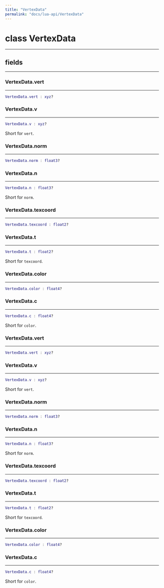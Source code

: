 ```yaml
---
title: "VertexData"
permalink: "docs/lua-api/VertexData"
---
```

# class VertexData











---



## fields
---

### VertexData.vert
---
```lua
VertexData.vert : xyz?
```










### VertexData.v
---
```lua
VertexData.v : xyz?
```



Short for `vert`.








### VertexData.norm
---
```lua
VertexData.norm : float3?
```










### VertexData.n
---
```lua
VertexData.n : float3?
```



Short for `norm`.








### VertexData.texcoord
---
```lua
VertexData.texcoord : float2?
```










### VertexData.t
---
```lua
VertexData.t : float2?
```



Short for `texcoord`.








### VertexData.color
---
```lua
VertexData.color : float4?
```










### VertexData.c
---
```lua
VertexData.c : float4?
```



Short for `color`.








### VertexData.vert
---
```lua
VertexData.vert : xyz?
```










### VertexData.v
---
```lua
VertexData.v : xyz?
```



Short for `vert`.








### VertexData.norm
---
```lua
VertexData.norm : float3?
```










### VertexData.n
---
```lua
VertexData.n : float3?
```



Short for `norm`.








### VertexData.texcoord
---
```lua
VertexData.texcoord : float2?
```










### VertexData.t
---
```lua
VertexData.t : float2?
```



Short for `texcoord`.








### VertexData.color
---
```lua
VertexData.color : float4?
```










### VertexData.c
---
```lua
VertexData.c : float4?
```



Short for `color`.










